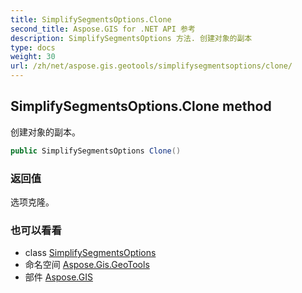```yaml
---
title: SimplifySegmentsOptions.Clone
second_title: Aspose.GIS for .NET API 参考
description: SimplifySegmentsOptions 方法. 创建对象的副本
type: docs
weight: 30
url: /zh/net/aspose.gis.geotools/simplifysegmentsoptions/clone/
---
```

## SimplifySegmentsOptions.Clone method

创建对象的副本。

```csharp
public SimplifySegmentsOptions Clone()
```

### 返回值

选项克隆。

### 也可以看看

* class [SimplifySegmentsOptions](../)
* 命名空间 [Aspose.Gis.GeoTools](../../simplifysegmentsoptions/)
* 部件 [Aspose.GIS](../../../)


